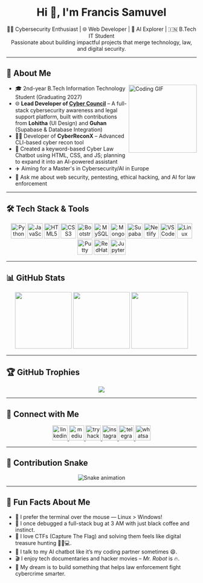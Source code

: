 <h1 align="center">Hi 👋, I'm Francis Samuvel</h1>

<p align="center">
  👨‍💻 Cybersecurity Enthusiast | 🌐 Web Developer | 🤖 AI Explorer | 🇮🇳 B.Tech IT Student <br>
  Passionate about building impactful projects that merge technology, law, and digital security.
</p>

---

## 🚀 About Me

<img align="right" src="https://media0.giphy.com/media/v1.Y2lkPTc5MGI3NjExMDV0bGdpZWI4ajJzdGJmOXl1bHFhbzZmM2R4Z2JoOTk4Z2xqZDdraSZlcD12MV9pbnRlcm5hbF9naWZfYnlfaWQmY3Q9Zw/NNssW1DvTEXtll108b/giphy.gif" height="180" alt="Coding GIF" />

- 🎓 2nd-year B.Tech Information Technology Student (Graduating 2027)  
- 🌐 **Lead Developer of [Cyber Council](https://cybercouncil.netlify.app)** – A full-stack cybersecurity awareness and legal support platform, built with contributions from **Lohitha** (UI Design) and **Guhan** (Supabase & Database Integration)  
- 🕵️‍♂️ Developer of **CyberReconX** – Advanced CLI-based cyber recon tool  
- 🤖 Created a keyword-based Cyber Law Chatbot using HTML, CSS, and JS; planning to expand it into an AI-powered assistant  
- ✈️ Aiming for a Master's in Cybersecurity/AI in Europe  
- 💬 Ask me about web security, pentesting, ethical hacking, and AI for law enforcement  
  
---

## 🛠️ Tech Stack & Tools

<p align="center">
  <img src="https://cdn.jsdelivr.net/gh/devicons/devicon/icons/python/python-original.svg" height="40" alt="Python" />
  <img src="https://cdn.jsdelivr.net/gh/devicons/devicon/icons/javascript/javascript-original.svg" height="40" alt="JavaScript" />
  <img src="https://cdn.jsdelivr.net/gh/devicons/devicon/icons/html5/html5-original.svg" height="40" alt="HTML5" />
  <img src="https://cdn.jsdelivr.net/gh/devicons/devicon/icons/css3/css3-original.svg" height="40" alt="CSS3" />
  <img src="https://cdn.simpleicons.org/bootstrap/7952B3" height="40" alt="Bootstrap" />
  <img src="https://cdn.jsdelivr.net/gh/devicons/devicon/icons/mysql/mysql-original.svg" height="40" alt="MySQL" />
  <img src="https://cdn.jsdelivr.net/gh/devicons/devicon/icons/mongodb/mongodb-original.svg" height="40" alt="MongoDB" />
  <img src="https://cdn.simpleicons.org/supabase/3ECF8E" height="40" alt="Supabase" />
  <img src="https://cdn.simpleicons.org/netlify/00C7B7" height="40" alt="Netlify" />
  <img src="https://cdn.jsdelivr.net/gh/devicons/devicon/icons/vscode/vscode-original.svg" height="40" alt="VSCode" />
  <img src="https://cdn.jsdelivr.net/gh/devicons/devicon/icons/linux/linux-original.svg" height="40" alt="Linux" />
  <img src="https://cdn.jsdelivr.net/gh/devicons/devicon/icons/putty/putty-original.svg" height="40" alt="Putty" />
  <img src="https://cdn.jsdelivr.net/gh/devicons/devicon/icons/redhat/redhat-original.svg" height="40" alt="RedHat" />
  <img src="https://cdn.jsdelivr.net/gh/devicons/devicon/icons/jupyter/jupyter-original.svg" height="40" alt="Jupyter" />
</p>

---

## 📊 GitHub Stats

<p align="center">
  <img src="https://github-readme-stats.vercel.app/api?username=sam-francis06&show_icons=true&theme=dark&include_all_commits=true&count_private=true" height="150" />
  <img src="https://streak-stats.demolab.com?user=sam-francis06&theme=dark&hide_border=false&border_radius=5" height="150" />
  <img src="https://github-readme-stats.vercel.app/api/top-langs?username=sam-francis06&layout=compact&theme=dark&langs_count=6" height="150" />
</p>

---

## 🏆 GitHub Trophies

<p align="center">
  <img src="https://github-profile-trophy.vercel.app/?username=sam-francis06&theme=tokyonight&no-frame=true&column=7&margin-w=10&margin-h=10" />
</p>

---

## 🔗 Connect with Me   

<p align="center">
  <a href="https://www.linkedin.com/in/francis-samuvel-a0a536293" target="_blank">
    <img src="https://img.shields.io/static/v1?message=LinkedIn&logo=linkedin&label=&color=0077B5&logoColor=white&labelColor=&style=for-the-badge" height="40" alt="linkedin logo" />
  </a>
  <a href="https://medium.com/@samfrancissam06" target="_blank">
    <img src="https://img.shields.io/static/v1?message=Medium&logo=medium&label=&color=12100E&logoColor=white&labelColor=&style=for-the-badge" height="40" alt="medium logo" />
  </a>
  <a href="https://tryhackme.com/p/samfrancissam06" target="_blank">
    <img src="https://img.shields.io/static/v1?message=TryHackMe&logo=tryhackme&label=&color=88cc14&logoColor=white&labelColor=&style=for-the-badge" height="40" alt="tryhackme logo" />
  </a>
  <a href="https://www.instagram.com/sam_francis_06/" target="_blank">
    <img src="https://img.shields.io/static/v1?message=Instagram&logo=instagram&label=&color=E4405F&logoColor=white&labelColor=&style=for-the-badge" height="40" alt="instagram logo" />
  </a>
  <a href="https://t.me/Samfrancis06" target="_blank">
    <img src="https://img.shields.io/static/v1?message=Telegram&logo=telegram&label=&color=2CA5E0&logoColor=white&labelColor=&style=for-the-badge" height="40" alt="telegram logo" />
  </a>
  <a href="http://wa.me/+918300496804" target="_blank">
    <img src="https://img.shields.io/static/v1?message=Whatsapp&logo=whatsapp&label=&color=25D366&logoColor=white&labelColor=&style=for-the-badge" height="40" alt="whatsapp logo" />
  </a>
</p>

---

## 🐍 Contribution Snake

<p align="center">
  <img src="https://raw.githubusercontent.com/sam-francis06/sam-francis06/output/snake.svg" alt="Snake animation" />
</p>

---

## 🎉 Fun Facts About Me

- 🐧 I prefer the terminal over the mouse — Linux > Windows!
- 🎯 I once debugged a full-stack bug at 3 AM with just black coffee and instinct.
- 🔐 I love CTFs (Capture The Flag) and solving them feels like digital treasure hunting 🕵️‍♂️💻.
- 🧠 I talk to my AI chatbot like it’s my coding partner sometimes 😄.
- 🎬 I enjoy tech documentaries and hacker movies – *Mr. Robot* is 🔥.
- 🚀 My dream is to build something that helps law enforcement fight cybercrime smarter.

